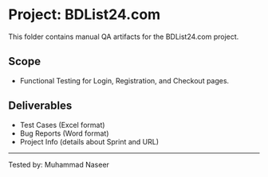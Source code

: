# Project: BDList24.com

This folder contains manual QA artifacts for the BDList24.com project.

## Scope
- Functional Testing for Login, Registration, and Checkout pages.

## Deliverables
- Test Cases (Excel format)
- Bug Reports (Word format)
- Project Info (details about Sprint and URL)

---
Tested by: Muhammad Naseer
